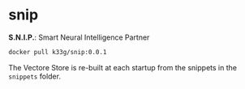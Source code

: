 # snip
**S.N.I.P.**: Smart Neural Intelligence Partner

```bash
docker pull k33g/snip:0.0.1
```

The Vectore Store is re-built at each startup from the snippets in the `snippets` folder. 
